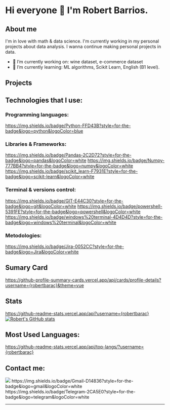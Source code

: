 # Hi everyone 👋 I'm Robert Barrios. 

## About me
I'm in love with math & data science. I'm currently working in my personal projects about data analysis.
I wanna continue making personal projects in data.



- 🔭 I’m currently working on: wine dataset, e-commerce dataset
- 🌱 I’m currently learning: ML algorithms, Scikit Learn, English (B1 level).


## Projects


## Technologies that I use:
### Programming languages:
https://img.shields.io/badge/Python-FFD43B?style=for-the-badge&logo=python&logoColor=blue

### Libraries & Frameworks:
https://img.shields.io/badge/Pandas-2C2D72?style=for-the-badge&logo=pandas&logoColor=white
https://img.shields.io/badge/Numpy-777BB4?style=for-the-badge&logo=numpy&logoColor=white
https://img.shields.io/badge/scikit_learn-F7931E?style=for-the-badge&logo=scikit-learn&logoColor=white

### Terminal & versions control:
https://img.shields.io/badge/GIT-E44C30?style=for-the-badge&logo=git&logoColor=white
https://img.shields.io/badge/powershell-5391FE?style=for-the-badge&logo=powershell&logoColor=white
https://img.shields.io/badge/windows%20terminal-4D4D4D?style=for-the-badge&logo=windows%20terminal&logoColor=white

### Metodologies:
https://img.shields.io/badge/Jira-0052CC?style=for-the-badge&logo=Jira&logoColor=white

## Sumary Card
https://github-profile-summary-cards.vercel.app/api/cards/profile-details?username={robertbarac}&theme=vue

## Stats
https://github-readme-stats.vercel.app/api?username={robertbarac}
[![Robert's GitHub stats](https://github-readme-stats.vercel.app/api?username=robertbarac)](https://github.com/robertbarac/github-readme-stats)

## Most Used Languages:
https://github-readme-stats.vercel.app/api/top-langs/?username={robertbarac}

## Contact me:
<img src="{[BadgeURLHere](https://img.shields.io/badge/LinkedIn-0077B5?style=for-the-badge&logo=linkedin&logoColor=white)}" />
https://img.shields.io/badge/Gmail-D14836?style=for-the-badge&logo=gmail&logoColor=white
https://img.shields.io/badge/Telegram-2CA5E0?style=for-the-badge&logo=telegram&logoColor=white

---
<!--
- 👯 I’m looking to collaborate on ...
- 🤔 I’m looking for help with ...
- 💬 Ask me about ...

- 📫 How to reach me: ...
- 😄 Pronouns: ...
- ⚡ Fun fact: ...
-->
